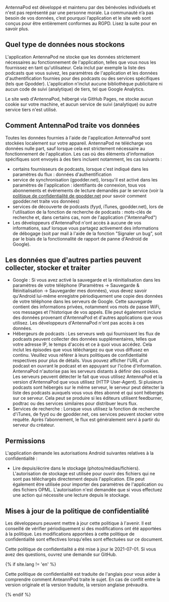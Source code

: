 AntennaPod est développé et maintenu par des bénévoles individuels et n'est pas
représenté par une personne morale. La communauté n’a pas besoin de vos données,
c’est pourquoi l’application et le site web sont conçus pour être entièrement
conformes au RGPD. Lisez la suite pour en savoir plus.

## Quel type de données nous stockons

L'application AntennaPod ne stocke que les données strictement nécessaires au
fonctionnement de l'application, telles que vous nous les fournissez en tant
qu'utilisateur. Cela inclut par exemple la liste des podcasts que vous suivez,
les paramètres de l'application et les données d'authentification fournies pour
des podcasts ou des services spécifiques (tels que Gpodder). L'application
n'inclut aucune bibliothèque publicitaire ni aucun code de suivi (analytique) de
tiers, tel que Google Analytics.

Le site web d'AntennaPod, hébergé via GitHub Pages, ne stocke aucun cookie sur
votre machine, et aucun service de suivi (analytique) ou autre service tiers
n'est utilisé.

## Comment AntennaPod traite vos données

Toutes les données fournies à l'aide de l'application AntennaPod sont stockées
localement sur votre appareil. AntennaPod ne télécharge vos données nulle part,
sauf lorsque cela est strictement nécessaire au fonctionnement de l'application.
Les cas où des éléments d'information spécifiques sont envoyés à des tiers
incluent notamment, les cas suivants :

- certains fournisseurs de podcasts, lorsque c'est indiqué dans les paramètres
du flux : données d'authentification
- service de synchronisation (gpodder.net), lorsqu'il est activé dans les
paramètres de l'application : identifiants de connexion, tous vos abonnements et
événements de lecture demandés par le service (voir la [politique de
confidentialité de gpodder.net](https://gpodder.net/privacy/) pour savoir
comment gpodder.net traite vos données)
- services de découverte de podcasts (fyyd, iTunes, gpodder.net), lors de
l'utilisation de la fonction de recherche de podcasts : mots-clés de recherche
et, dans certains cas, nom de l'application ("AntennaPod")
- Les développeurs d'AntennaPod n'ont accès à aucune de vos informations, sauf
lorsque vous partagez activement des informations de débogage (soit par mail à
l'aide de la fonction "Signaler un bug", soit par le biais de la fonctionnalité
de rapport de panne d'Android de Google).

## Les données que d'autres parties peuvent collecter, stocker et traiter

- Google : Si vous avez activé la sauvegarde et la réinitialisation dans les
paramètres de votre téléphone (Paramètres → Sauvegarde & Réinitialisation →
Sauvegarder mes données), vous devez savoir qu'Android lui-même enregistre
périodiquement une copie des données de votre téléphone dans les serveurs de
Google. Cette sauvegarde contient des informations privées, notamment vos mots
de passe WiFi, vos messages et l'historique de vos appels. Elle peut également
inclure des données provenant d'AntennaPod et d'autres applications que vous
utilisez. Les développeurs d'AntennaPod n'ont pas accès à ces données.
- Hébergeurs de podcasts : Les serveurs web qui fournissent les flux de podcasts
peuvent collecter des données supplémentaires, telles que votre adresse IP, le
temps d'accès et ce à quoi vous accédez. Cela inclut les épisodes que vous
téléchargez ou que vous diffusez en continu. Veuillez vous référer à leurs
politiques de confidentialité respectives pour plus de détails. Vous pouvez
afficher l'URL d'un podcast en ouvrant le podcast et en appuyant sur l'icône
d'information. AntennaPod n'autorise pas les serveurs distants à définir des
cookies. Les serveurs peuvent détecter le fait que vous utilisez AntennaPod et
la version d'AntennaPod que vous utilisez (HTTP User-Agent). Si plusieurs
podcasts sont hébergés sur le même serveur, le serveur peut détecter la liste
des podcasts auxquels vous vous êtes abonné et qui sont hébergés sur ce serveur.
Cela peut se produire si les éditeurs utilisent feedburner, podtrac ou des
services similaires pour distribuer leurs flux.
- Services de recherche : Lorsque vous utilisez la fonction de recherche
d'iTunes, de fyyd ou de gpodder.net, ces services peuvent stocker votre requête.
Après l’abonnement, le flux est généralement servi à partir du serveur du
créateur.

## Permissions

L'application demande les autorisations Android suivantes relatives à la
confidentialité :

- Lire depuis/écrire dans le stockage (photos/médias/fichiers). L'autorisation
de stockage est utilisée pour ouvrir des fichiers qui ne sont pas téléchargés
directement depuis l'application. Elle peut également être utilisée pour
importer des paramètres de l'application ou des fichiers OPML. L'autorisation
n'est demandée que si vous effectuez une action qui nécessite une lecture depuis
le stockage.

## Mises à jour de la politique de confidentialité

Les développeurs peuvent mettre à jour cette politique à l'avenir. Il est
conseillé de vérifier périodiquement si des modifications ont été apportées à la
politique. Les modifications apportées à cette politique de confidentialité sont
effectives lorsqu'elles sont effectuées sur ce document.

Cette politique de confidentialité a été mise à jour le 2021-07-01. Si vous avez
des questions, ouvrez une demande sur GitHub.

{% if site.lang != 'en' %}

Cette politique de confidentialité est traduite de l'anglais pour vous aider à
comprendre comment AnteannPod traite le sujet. En cas de conflit entre la
version originale et la version traduite, la version anglaise prévaudra.

{% endif %}
